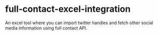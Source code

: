 # full-contact-excel-integration
An excel tool where you can import twitter handles and fetch other social media information using full contact API. 
